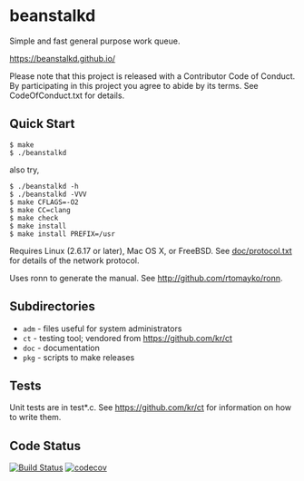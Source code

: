 # beanstalkd

Simple and fast general purpose work queue.

https://beanstalkd.github.io/

Please note that this project is released with a Contributor
Code of Conduct. By participating in this project you agree
to abide by its terms. See CodeOfConduct.txt for details.

## Quick Start

    $ make
    $ ./beanstalkd


also try,

    $ ./beanstalkd -h
    $ ./beanstalkd -VVV
    $ make CFLAGS=-O2
    $ make CC=clang
    $ make check
    $ make install
    $ make install PREFIX=/usr

Requires Linux (2.6.17 or later), Mac OS X, or FreeBSD.
See [doc/protocol.txt](https://github.com/beanstalkd/beanstalkd/blob/master/doc/protocol.txt) 
for details of the network protocol.

Uses ronn to generate the manual.
See http://github.com/rtomayko/ronn.


## Subdirectories

- `adm`	- files useful for system administrators
- `ct`	- testing tool; vendored from https://github.com/kr/ct
- `doc`	- documentation
- `pkg`	- scripts to make releases


## Tests

Unit tests are in test*.c. See https://github.com/kr/ct for
information on how to write them.

## Code Status
[![Build Status](https://travis-ci.org/beanstalkd/beanstalkd.svg?branch=master)](https://travis-ci.org/beanstalkd/beanstalkd)
[![codecov](https://codecov.io/gh/beanstalkd/beanstalkd/branch/master/graph/badge.svg)](https://codecov.io/gh/beanstalkd/beanstalkd)

